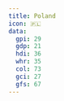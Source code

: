 ```yaml
---
title: Poland
icon: 🇵🇱
data:
  gpi: 29
  gdp: 21
  hdi: 36
  whr: 35
  col: 73
  gci: 27
  gfs: 67
---
```

